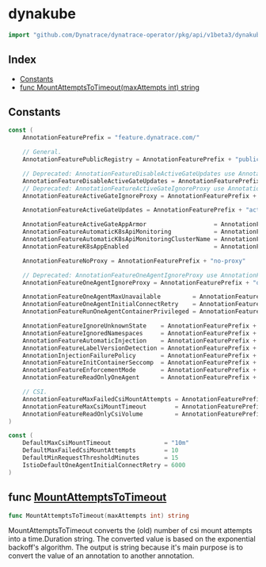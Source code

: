 <!-- Code generated by ./hack/doc/gen_feature_flags.sh - DO NOT EDIT -->

# dynakube

```go
import "github.com/Dynatrace/dynatrace-operator/pkg/api/v1beta3/dynakube/tmp"
```

## Index

- [Constants](<#constants>)
- [func MountAttemptsToTimeout(maxAttempts int) string](<#MountAttemptsToTimeout>)

## Constants

<a name="AnnotationFeaturePrefix"></a>

```go
const (
    AnnotationFeaturePrefix = "feature.dynatrace.com/"

    // General.
    AnnotationFeaturePublicRegistry = AnnotationFeaturePrefix + "public-registry"

    // Deprecated: AnnotationFeatureDisableActiveGateUpdates use AnnotationFeatureActiveGateUpdates instead.
    AnnotationFeatureDisableActiveGateUpdates = AnnotationFeaturePrefix + "disable-activegate-updates"
    // Deprecated: AnnotationFeatureActiveGateIgnoreProxy use AnnotationFeatureNoProxy instead.
    AnnotationFeatureActiveGateIgnoreProxy = AnnotationFeaturePrefix + "activegate-ignore-proxy"

    AnnotationFeatureActiveGateUpdates = AnnotationFeaturePrefix + "activegate-updates"

    AnnotationFeatureActiveGateAppArmor                   = AnnotationFeaturePrefix + "activegate-apparmor"
    AnnotationFeatureAutomaticK8sApiMonitoring            = AnnotationFeaturePrefix + "automatic-kubernetes-api-monitoring"
    AnnotationFeatureAutomaticK8sApiMonitoringClusterName = AnnotationFeaturePrefix + "automatic-kubernetes-api-monitoring-cluster-name"
    AnnotationFeatureK8sAppEnabled                        = AnnotationFeaturePrefix + "k8s-app-enabled"

    AnnotationFeatureNoProxy = AnnotationFeaturePrefix + "no-proxy"

    // Deprecated: AnnotationFeatureOneAgentIgnoreProxy use AnnotationFeatureNoProxy instead.
    AnnotationFeatureOneAgentIgnoreProxy = AnnotationFeaturePrefix + "oneagent-ignore-proxy"

    AnnotationFeatureOneAgentMaxUnavailable         = AnnotationFeaturePrefix + "oneagent-max-unavailable"
    AnnotationFeatureOneAgentInitialConnectRetry    = AnnotationFeaturePrefix + "oneagent-initial-connect-retry-ms"
    AnnotationFeatureRunOneAgentContainerPrivileged = AnnotationFeaturePrefix + "oneagent-privileged"

    AnnotationFeatureIgnoreUnknownState    = AnnotationFeaturePrefix + "ignore-unknown-state"
    AnnotationFeatureIgnoredNamespaces     = AnnotationFeaturePrefix + "ignored-namespaces"
    AnnotationFeatureAutomaticInjection    = AnnotationFeaturePrefix + "automatic-injection"
    AnnotationFeatureLabelVersionDetection = AnnotationFeaturePrefix + "label-version-detection"
    AnnotationInjectionFailurePolicy       = AnnotationFeaturePrefix + "injection-failure-policy"
    AnnotationFeatureInitContainerSeccomp  = AnnotationFeaturePrefix + "init-container-seccomp-profile"
    AnnotationFeatureEnforcementMode       = AnnotationFeaturePrefix + "enforcement-mode"
    AnnotationFeatureReadOnlyOneAgent      = AnnotationFeaturePrefix + "oneagent-readonly-host-fs"

    // CSI.
    AnnotationFeatureMaxFailedCsiMountAttempts = AnnotationFeaturePrefix + "max-csi-mount-attempts"
    AnnotationFeatureMaxCsiMountTimeout        = AnnotationFeaturePrefix + "max-csi-mount-timeout"
    AnnotationFeatureReadOnlyCsiVolume         = AnnotationFeaturePrefix + "injection-readonly-volume"
)
```

<a name="DefaultMaxCsiMountTimeout"></a>

```go
const (
    DefaultMaxCsiMountTimeout               = "10m"
    DefaultMaxFailedCsiMountAttempts        = 10
    DefaultMinRequestThresholdMinutes       = 15
    IstioDefaultOneAgentInitialConnectRetry = 6000
)
```

<a name="MountAttemptsToTimeout"></a>

## func [MountAttemptsToTimeout](<https://github.com/Dynatrace/dynatrace-operator/blob/main/pkg/api/v1beta3/dynakube/tmp/feature_flags.go#L262>)

```go
func MountAttemptsToTimeout(maxAttempts int) string
```

MountAttemptsToTimeout converts the (old) number of csi mount attempts into a time.Duration string. The converted value is based on the exponential backoff's algorithm. The output is string because it's main purpose is to convert the value of an annotation to another annotation.
